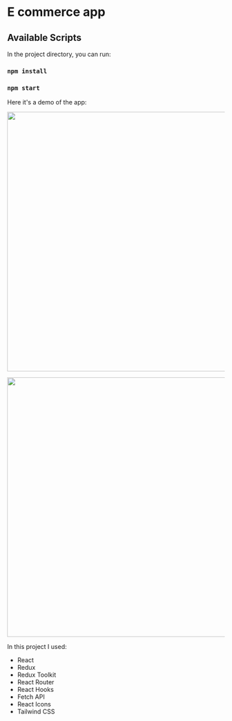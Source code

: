 # E commerce app

## Available Scripts

In the project directory, you can run:

### `npm install`

### `npm start`

Here it's a demo of the app:

<img
src="https://github.com/dogukanakin/e-commerce/blob/main/src/assets/1.png" width="600" height="600" />

<img
src="https://github.com/dogukanakin/e-commerce/blob/main/src/assets/2.png" width="600" height="600" />

In this project I used:

- React
- Redux
- Redux Toolkit
- React Router
- React Hooks
- Fetch API
- React Icons
- Tailwind CSS
